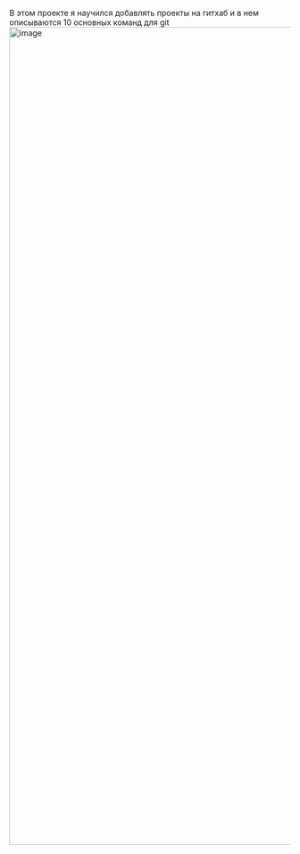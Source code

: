 В этом проекте я научился добавлять проекты на гитхаб и в нем описываются 10 основных команд для git
<img width="2463" height="1465" alt="image" src="https://github.com/user-attachments/assets/3c3eeafc-2905-40d5-9eda-050c40c412c2" />
